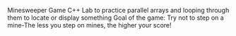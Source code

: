 Minesweeper Game
C++
Lab to practice parallel arrays and looping through them to locate or display something
Goal of the game: Try not to step on a mine-The less you step on mines, the higher your score!
